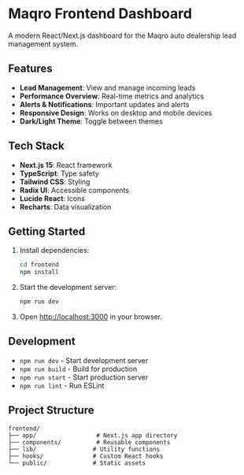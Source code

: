 # Maqro Frontend Dashboard

A modern React/Next.js dashboard for the Maqro auto dealership lead management system.

## Features

- **Lead Management**: View and manage incoming leads
- **Performance Overview**: Real-time metrics and analytics
- **Alerts & Notifications**: Important updates and alerts
- **Responsive Design**: Works on desktop and mobile devices
- **Dark/Light Theme**: Toggle between themes

## Tech Stack

- **Next.js 15**: React framework
- **TypeScript**: Type safety
- **Tailwind CSS**: Styling
- **Radix UI**: Accessible components
- **Lucide React**: Icons
- **Recharts**: Data visualization

## Getting Started

1. Install dependencies:
   ```bash
   cd frontend
   npm install
   ```

2. Start the development server:
   ```bash
   npm run dev
   ```

3. Open [http://localhost:3000](http://localhost:3000) in your browser.

## Development

- `npm run dev` - Start development server
- `npm run build` - Build for production
- `npm run start` - Start production server
- `npm run lint` - Run ESLint

## Project Structure

```
frontend/
├── app/                 # Next.js app directory
├── components/          # Reusable components
├── lib/                # Utility functions
├── hooks/              # Custom React hooks
└── public/             # Static assets
```
